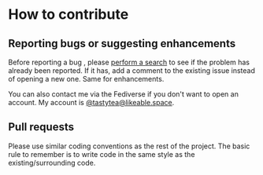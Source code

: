 # How to contribute

## Reporting bugs or suggesting enhancements

Before reporting a bug , please
[perform a search](https://schlomp.space/tastytea/mastodon-cpp/issues)
to see if the problem has already been reported. If it has, add a comment to the
existing issue instead of opening a new one. Same for enhancements.

You can also contact me via the Fediverse if you don't want to open an account.
My account is [@tastytea@likeable.space](https://likeable.space/users/tastytea).

## Pull requests

Please use similar coding conventions as the rest of the project. The basic rule
to remember is to write code in the same style as the existing/surrounding code.
